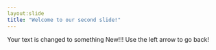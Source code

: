 ```yaml
---
layout:slide
title: "Welcome to our second slide!"
---
```

Your text is changed to something New!!!
Use the left arrow to go back!
